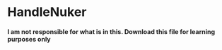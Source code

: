 # HandleNuker

#### I am not responsible for what is in this. Download this file for learning purposes only
